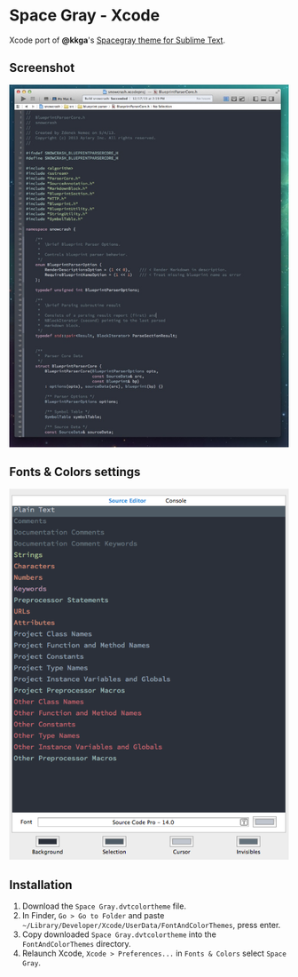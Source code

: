 # Space Gray - Xcode

Xcode port of **@kkga**'s [Spacegray theme for Sublime Text](https://github.com/kkga/spacegray). 

## Screenshot

![screen](screenshots/screen.jpg)

## Fonts & Colors settings

![screen](screenshots/fonts-colors.png)

## Installation

1. Download the `Space Gray.dvtcolortheme` file.
2. In Finder, `Go > Go to Folder` and paste `~/Library/Developer/Xcode/UserData/FontAndColorThemes`, press enter.
3. Copy downloaded `Space Gray.dvtcolortheme` into the `FontAndColorThemes` directory.
4. Relaunch Xcode, `Xcode > Preferences...` in `Fonts & Colors` select `Space Gray`.
